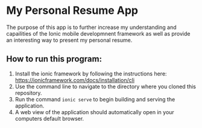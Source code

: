 # My Personal Resume App

The purpose of this app is to further increase my understanding and capailities of the Ionic mobile developmnent framework as well as provide an interesting way to present my personal resume.

## How to run this program:
1. Install the ionic framework by following the instructions here: https://ionicframework.com/docs/installation/cli
2. Use the command line to navigate to the directory where you cloned this repository.
3. Run the command `ionic serve` to begin building and serving the application.
4. A web view of the application should automatically open in your computers default browser.